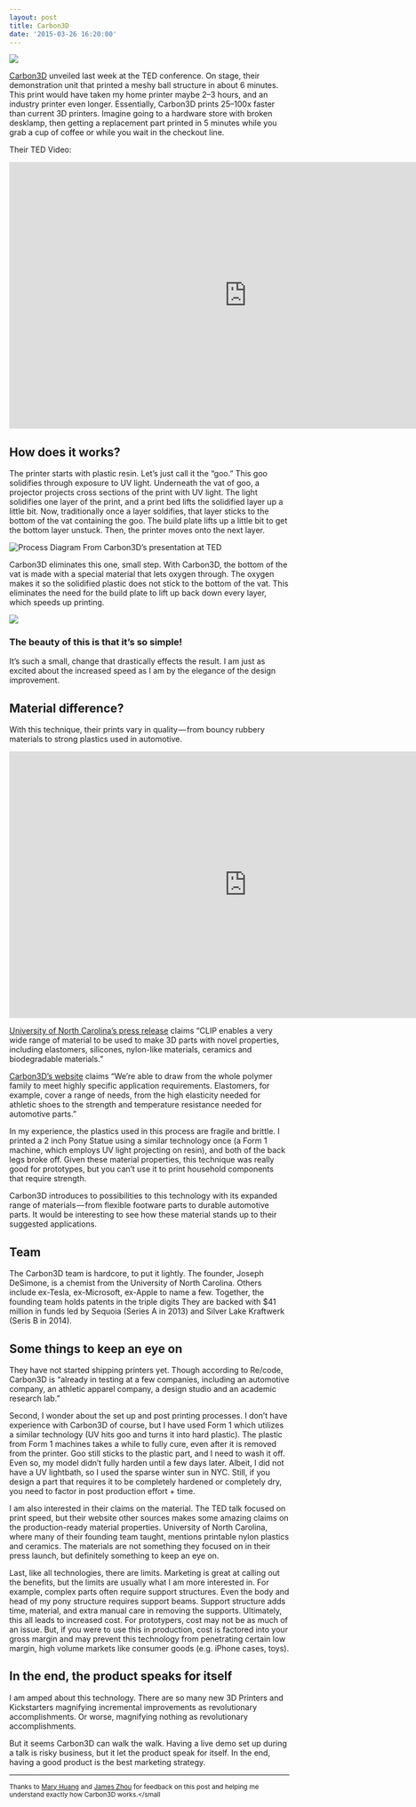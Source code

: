 ```yaml
---
layout: post
title: Carbon3D
date: '2015-03-26 16:20:00'
---
```


![](/content/images/2015/05/carbon3d-1.jpeg)

[Carbon3D](http://carbon3d.com/) unveiled last week at the TED conference. On stage, their demonstration unit that printed a meshy ball structure in about 6 minutes. This print would have taken my home printer maybe 2–3 hours, and an industry printer even longer. Essentially, Carbon3D prints 25–100x faster than current 3D printers. Imagine going to a hardware store with broken desklamp, then getting a replacement part printed in 5 minutes while you grab a cup of coffee or while you wait in the checkout line.

Their TED Video:

<iframe width="853" height="480" src="https://www.youtube.com/embed/ihR9SX7dgRo" frameborder="0" allowfullscreen></iframe>

## How does it works?

The printer starts with plastic resin. Let’s just call it the “goo.” This goo solidifies through exposure to UV light. Underneath the vat of goo, a projector projects cross sections of the print with UV light. The light solidifies one layer of the print, and a print bed lifts the solidified layer up a little bit. Now, traditionally once a layer soldifies, that layer sticks to the bottom of the vat containing the goo. The build plate lifts up a little bit to get the bottom layer unstuck. Then, the printer moves onto the next layer.

![Process Diagram From Carbon3D’s presentation at TED](/content/images/2015/05/carbon3d_process.jpeg)

Carbon3D eliminates this one, small step. With Carbon3D, the bottom of the vat is made with a special material that lets oxygen through. The oxygen makes it so the solidified plastic does not stick to the bottom of the vat. This eliminates the need for the build plate to lift up back down every layer, which speeds up printing.

![](/content/images/2015/05/carbon3d_newprocess.jpeg)

### The beauty of this is that it’s so simple!
It’s such a small, change that drastically effects the result. I am just as excited about the increased speed as I am by the elegance of the design improvement.

## Material difference?

With this technique, their prints vary in quality — from bouncy rubbery materials to strong plastics used in automotive.

<iframe width="853" height="480" src="https://www.youtube.com/embed/dXIkRsJLXGs" frameborder="0" allowfullscreen></iframe>

[University of North Carolina’s press release](http://www.unc.edu/spotlight/unc-researchers-collaborate-3d-printing-technology/) claims “CLIP enables a very wide range of material to be used to make 3D parts with novel properties, including elastomers, silicones, nylon-like materials, ceramics and biodegradable materials.”

[Carbon3D’s website](http://carbon3d.com/) claims “We’re able to draw from the whole polymer family to meet highly specific application requirements. Elastomers, for example, cover a range of needs, from the high elasticity needed for athletic shoes to the strength and temperature resistance needed for automotive parts.”

In my experience, the plastics used in this process are fragile and brittle. I printed a 2 inch Pony Statue using a similar technology once (a Form 1 machine, which employs UV light projecting on resin), and both of the back legs broke off. Given these material properties, this technique was really good for prototypes, but you can’t use it to print household components that require strength.

Carbon3D introduces to possibilities to this technology with its expanded range of materials — from flexible footware parts to durable automotive parts. It would be interesting to see how these material stands up to their suggested applications.

## Team

The Carbon3D team is hardcore, to put it lightly. The founder, Joseph DeSimone, is a chemist from the University of North Carolina. Others include ex-Tesla, ex-Microsoft, ex-Apple to name a few. Together, the founding team holds patents in the triple digits They are backed with $41 million in funds led by Sequoia (Series A in 2013) and Silver Lake Kraftwerk (Seris B in 2014).

## Some things to keep an eye on

They have not started shipping printers yet. Though according to Re/code, Carbon3D is “already in testing at a few companies, including an automotive company, an athletic apparel company, a design studio and an academic research lab.”

Second, I wonder about the set up and post printing processes. I don’t have experience with Carbon3D of course, but I have used Form 1 which utilizes a similar technology (UV hits goo and turns it into hard plastic). The plastic from Form 1 machines takes a while to fully cure, even after it is removed from the printer. Goo still sticks to the plastic part, and I need to wash it off. Even so, my model didn’t fully harden until a few days later. Albeit, I did not have a UV lightbath, so I used the sparse winter sun in NYC. Still, if you design a part that requires it to be completely hardened or completely dry, you need to factor in post production effort + time.

I am also interested in their claims on the material. The TED talk focused on print speed, but their website other sources makes some amazing claims on the production-ready material properties. University of North Carolina, where many of their founding team taught, mentions printable nylon plastics and ceramics. The materials are not something they focused on in their press launch, but definitely something to keep an eye on.

Last, like all technologies, there are limits. Marketing is great at calling out the benefits, but the limits are usually what I am more interested in. For example, complex parts often require support structures. Even the body and head of my pony structure requires support beams. Support structure adds time, material, and extra manual care in removing the supports. Ultimately, this all leads to increased cost. For prototypers, cost may not be as much of an issue. But, if you were to use this in production, cost is factored into your gross margin and may prevent this technology from penetrating certain low margin, high volume markets like consumer goods (e.g. iPhone cases, toys).

## In the end, the product speaks for itself

I am amped about this technology. There are so many new 3D Printers and Kickstarters magnifying incremental improvements as revolutionary accomplishments. Or worse, magnifying nothing as revolutionary accomplishments.

But it seems Carbon3D can walk the walk. Having a live demo set up during a talk is risky business, but it let the product speak for itself. In the end, having a good product is the best marketing strategy.

---

<small>Thanks to [Mary Huang](https://twitter.com/rhyme_andreason) and [James Zhou](http://www.cs.nyu.edu/~qnzhou/) for feedback on this post and helping me understand exactly how Carbon3D works.</small